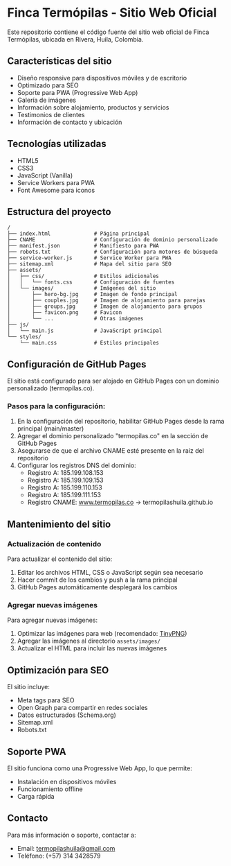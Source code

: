 # Finca Termópilas - Sitio Web Oficial

Este repositorio contiene el código fuente del sitio web oficial de Finca Termópilas, ubicada en Rivera, Huila, Colombia.

## Características del sitio

- Diseño responsive para dispositivos móviles y de escritorio
- Optimizado para SEO
- Soporte para PWA (Progressive Web App)
- Galería de imágenes
- Información sobre alojamiento, productos y servicios
- Testimonios de clientes
- Información de contacto y ubicación

## Tecnologías utilizadas

- HTML5
- CSS3
- JavaScript (Vanilla)
- Service Workers para PWA
- Font Awesome para iconos

## Estructura del proyecto

```
/
├── index.html              # Página principal
├── CNAME                   # Configuración de dominio personalizado
├── manifest.json           # Manifiesto para PWA
├── robots.txt              # Configuración para motores de búsqueda
├── service-worker.js       # Service Worker para PWA
├── sitemap.xml             # Mapa del sitio para SEO
├── assets/
│   ├── css/                # Estilos adicionales
│   │   └── fonts.css       # Configuración de fuentes
│   └── images/             # Imágenes del sitio
│       ├── hero-bg.jpg     # Imagen de fondo principal
│       ├── couples.jpg     # Imagen de alojamiento para parejas
│       ├── groups.jpg      # Imagen de alojamiento para grupos
│       ├── favicon.png     # Favicon
│       └── ...             # Otras imágenes
├── js/
│   └── main.js             # JavaScript principal
└── styles/
    └── main.css            # Estilos principales
```

## Configuración de GitHub Pages

El sitio está configurado para ser alojado en GitHub Pages con un dominio personalizado (termopilas.co).

### Pasos para la configuración:

1. En la configuración del repositorio, habilitar GitHub Pages desde la rama principal (main/master)
2. Agregar el dominio personalizado "termopilas.co" en la sección de GitHub Pages
3. Asegurarse de que el archivo CNAME esté presente en la raíz del repositorio
4. Configurar los registros DNS del dominio:
   - Registro A: 185.199.108.153
   - Registro A: 185.199.109.153
   - Registro A: 185.199.110.153
   - Registro A: 185.199.111.153
   - Registro CNAME: www.termopilas.co → termopilashuila.github.io

## Mantenimiento del sitio

### Actualización de contenido

Para actualizar el contenido del sitio:

1. Editar los archivos HTML, CSS o JavaScript según sea necesario
2. Hacer commit de los cambios y push a la rama principal
3. GitHub Pages automáticamente desplegará los cambios

### Agregar nuevas imágenes

Para agregar nuevas imágenes:

1. Optimizar las imágenes para web (recomendado: [TinyPNG](https://tinypng.com/))
2. Agregar las imágenes al directorio `assets/images/`
3. Actualizar el HTML para incluir las nuevas imágenes

## Optimización para SEO

El sitio incluye:

- Meta tags para SEO
- Open Graph para compartir en redes sociales
- Datos estructurados (Schema.org)
- Sitemap.xml
- Robots.txt

## Soporte PWA

El sitio funciona como una Progressive Web App, lo que permite:

- Instalación en dispositivos móviles
- Funcionamiento offline
- Carga rápida

## Contacto

Para más información o soporte, contactar a:

- Email: termopilashuila@gmail.com
- Teléfono: (+57) 314 3428579